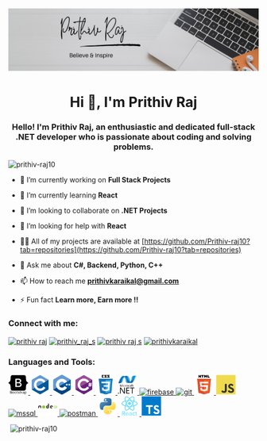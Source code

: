 <h1 align="center">
 <img src="https://github.com/Prithiv-raj10/Gif/blob/main/Grey%20Minimalist%20Modern%20Social%20Media%20Specialist%20LinkedIn%20Banner%20(2).png" />
</h1>
<h1 align="center">Hi 👋, I'm Prithiv Raj</h1>
<h3 align="center">Hello! I'm Prithiv Raj, an enthusiastic and dedicated full-stack .NET developer who is passionate about coding and solving problems.</h3>
<p align="left"> <img src="https://komarev.com/ghpvc/?username=prithiv-raj10&label=Profile%20views&color=0e75b6&style=flat" alt="prithiv-raj10" /> </p>

- 🔭 I’m currently working on **Full Stack Projects**

- 🌱 I’m currently learning **React**

- 👯 I’m looking to collaborate on **.NET Projects**

- 🤝 I’m looking for help with **React**

- 👨‍💻 All of my projects are available at [https://github.com/Prithiv-raj10?tab=repositories](https://github.com/Prithiv-raj10?tab=repositories)

- 💬 Ask me about **C#, Backend, Python, C++**

- 📫 How to reach me **prithivkaraikal@gmail.com**

- ⚡ Fun fact **Learn more, Earn more !!**

<h3 align="left">Connect with me:</h3>
<p align="left">
<a href="https://www.linkedin.com/in/prithiv-raj-s/" target="blank"><img align="center" src="https://raw.githubusercontent.com/rahuldkjain/github-profile-readme-generator/master/src/images/icons/Social/linked-in-alt.svg" alt="prithiv raj" height="30" width="40" /></a>
<a href="https://instagram.com/prithiv_raj_s" target="blank"><img align="center" src="https://raw.githubusercontent.com/rahuldkjain/github-profile-readme-generator/master/src/images/icons/Social/instagram.svg" alt="prithiv_raj_s" height="30" width="40" /></a>
<a href="https://leetcode.com/prithivkaraikal/" target="blank"><img align="center" src="https://raw.githubusercontent.com/rahuldkjain/github-profile-readme-generator/master/src/images/icons/Social/leet-code.svg" alt="prithiv raj s" height="30" width="40" /></a>
<a href="https://auth.geeksforgeeks.org/user/prithivkaraikal" target="blank"><img align="center" src="https://raw.githubusercontent.com/rahuldkjain/github-profile-readme-generator/master/src/images/icons/Social/geeks-for-geeks.svg" alt="prithivkaraikal" height="30" width="40" /></a>
</p>

<h3 align="left">Languages and Tools:</h3>
<p align="left"> <a href="https://getbootstrap.com" target="_blank" rel="noreferrer"> <img src="https://raw.githubusercontent.com/devicons/devicon/master/icons/bootstrap/bootstrap-plain-wordmark.svg" alt="bootstrap" width="40" height="40"/> </a> <a href="https://www.cprogramming.com/" target="_blank" rel="noreferrer"> <img src="https://raw.githubusercontent.com/devicons/devicon/master/icons/c/c-original.svg" alt="c" width="40" height="40"/> </a> <a href="https://www.w3schools.com/cpp/" target="_blank" rel="noreferrer"> <img src="https://raw.githubusercontent.com/devicons/devicon/master/icons/cplusplus/cplusplus-original.svg" alt="cplusplus" width="40" height="40"/> </a> <a href="https://www.w3schools.com/cs/" target="_blank" rel="noreferrer"> <img src="https://raw.githubusercontent.com/devicons/devicon/master/icons/csharp/csharp-original.svg" alt="csharp" width="40" height="40"/> </a> <a href="https://www.w3schools.com/css/" target="_blank" rel="noreferrer"> <img src="https://raw.githubusercontent.com/devicons/devicon/master/icons/css3/css3-original-wordmark.svg" alt="css3" width="40" height="40"/> </a> <a href="https://dotnet.microsoft.com/" target="_blank" rel="noreferrer"> <img src="https://raw.githubusercontent.com/devicons/devicon/master/icons/dot-net/dot-net-original-wordmark.svg" alt="dotnet" width="40" height="40"/> </a> <a href="https://firebase.google.com/" target="_blank" rel="noreferrer"> <img src="https://www.vectorlogo.zone/logos/firebase/firebase-icon.svg" alt="firebase" width="40" height="40"/> </a> <a href="https://git-scm.com/" target="_blank" rel="noreferrer"> <img src="https://www.vectorlogo.zone/logos/git-scm/git-scm-icon.svg" alt="git" width="40" height="40"/> </a> <a href="https://www.w3.org/html/" target="_blank" rel="noreferrer"> <img src="https://raw.githubusercontent.com/devicons/devicon/master/icons/html5/html5-original-wordmark.svg" alt="html5" width="40" height="40"/> </a> <a href="https://developer.mozilla.org/en-US/docs/Web/JavaScript" target="_blank" rel="noreferrer"> <img src="https://raw.githubusercontent.com/devicons/devicon/master/icons/javascript/javascript-original.svg" alt="javascript" width="40" height="40"/> </a> <a href="https://www.microsoft.com/en-us/sql-server" target="_blank" rel="noreferrer"> <img src="https://www.svgrepo.com/show/303229/microsoft-sql-server-logo.svg" alt="mssql" width="40" height="40"/> </a> <a href="https://nodejs.org" target="_blank" rel="noreferrer"> <img src="https://raw.githubusercontent.com/devicons/devicon/master/icons/nodejs/nodejs-original-wordmark.svg" alt="nodejs" width="40" height="40"/> </a> <a href="https://postman.com" target="_blank" rel="noreferrer"> <img src="https://www.vectorlogo.zone/logos/getpostman/getpostman-icon.svg" alt="postman" width="40" height="40"/> </a> <a href="https://www.python.org" target="_blank" rel="noreferrer"> <img src="https://raw.githubusercontent.com/devicons/devicon/master/icons/python/python-original.svg" alt="python" width="40" height="40"/> </a> <a href="https://reactjs.org/" target="_blank" rel="noreferrer"> <img src="https://raw.githubusercontent.com/devicons/devicon/master/icons/react/react-original-wordmark.svg" alt="react" width="40" height="40"/> </a> <a href="https://www.typescriptlang.org/" target="_blank" rel="noreferrer"> <img src="https://raw.githubusercontent.com/devicons/devicon/master/icons/typescript/typescript-original.svg" alt="typescript" width="40" height="40"/> </a> </p>

<!---
<p><img align="left" src="https://github-readme-stats.vercel.app/api/top-langs?username=prithiv-raj10&show_icons=true&theme=dark&locale=en&layout=compact" alt="prithiv-raj10" /></p>
--->

<p>&nbsp;<img  src="https://github-readme-stats.vercel.app/api?username=prithiv-raj10&show_icons=true&locale=en" alt="prithiv-raj10" /></p>


<!---
Prithiv-raj10/Prithiv-raj10 is a ✨ special ✨ repository because its `README.md` (this file) appears on your GitHub profile.
You can click the Preview link to take a look at your changes.
--->
